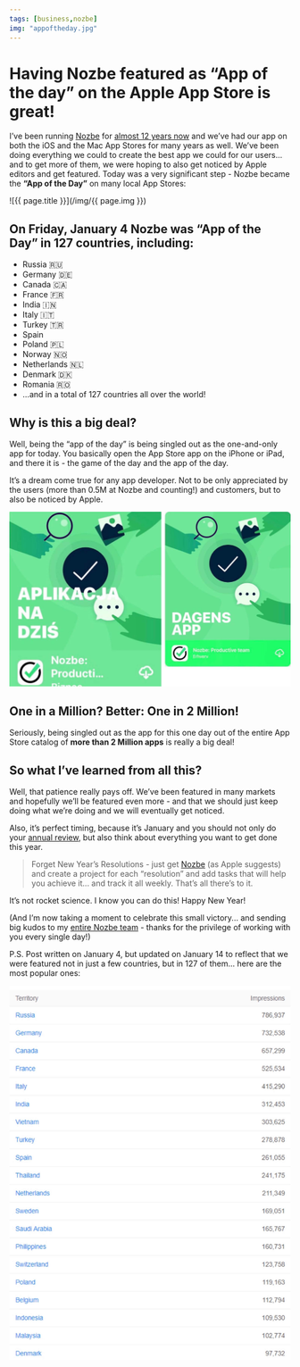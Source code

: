 ```yaml
---
tags: [business,nozbe]
img: "appoftheday.jpg"
---
```


# Having Nozbe featured as “App of the day” on the Apple App Store is great!

I’ve been running [Nozbe][n] for [almost 12 years now](/nozbe) and we’ve had our app on both the iOS and the Mac App Stores for many years as well. We’ve been doing everything we could to create the best app we could for our users... and to get more of them, we were hoping to also get noticed by Apple editors and get featured. Today was a very significant step - Nozbe became the **“App of the Day”** on many local App Stores:
 
<!--More-->

![{{ page.title }}](/img/{{ page.img }})

## On Friday, January 4 Nozbe was “App of the Day” in 127 countries, including:

* Russia 🇷🇺 
* Germany 🇩🇪 
* Canada 🇨🇦 
* France 🇫🇷 
* India 🇮🇳 
* Italy 🇮🇹 
* Turkey 🇹🇷 
* Spain
* Poland 🇵🇱 
* Norway 🇳🇴 
* Netherlands 🇳🇱 
* Denmark 🇩🇰 
* Romania 🇷🇴 
* ...and in a total of 127 countries all over the world!

## Why is this a big deal?

Well, being the “app of the day” is being singled out as the one-and-only app for today. You basically open the App Store app on the iPhone or iPad, and there it is - the game of the day and the app of the day.

It’s a dream come true for any app developer. Not to be only appreciated by the users (more than 0.5M at Nozbe and counting!) and customers, but to also be noticed by Apple.

![Having Nozbe featured as “App of the day” on the Apple App Store is great! 2](/img/appoftheday-2.jpg)

## One in a Million? Better: One in 2 Million!

Seriously, being singled out as the app for this one day out of the entire App Store catalog of **more than 2 Million apps** is really a big deal!

## So what I’ve learned from all this?

Well, that patience really pays off. We’ve been featured in many markets and hopefully we’ll be featured even more - and that we should just keep doing what we’re doing and we will eventually get noticed.

Also, it’s perfect timing, because it’s January and you should not only do your [annual review](https://sliwinski.com/annual), but also think about everything you want to get done this year.

> Forget New Year’s Resolutions - just get [Nozbe][n] (as Apple suggests) and create a project for each “resolution” and add tasks that will help you achieve it... and track it all weekly. That’s all there’s to it.

It’s not rocket science. I know you can do this! Happy New Year!

(And I’m now taking a moment to celebrate this small victory... and sending big kudos to my [entire Nozbe team](https://nozbe.com/about) - thanks for the privilege of working with you every single day!)

P.S. Post written on January 4, but updated on January 14 to reflect that we were featured not in just a few countries, but in 127 of them... here are the most popular ones:

![Having Nozbe featured as “App of the day” on the Apple App Store is great! 3](/img/appoftheday-3.jpg)

[n]: https://nozbe.com/?a=mike
[p]: /podcast